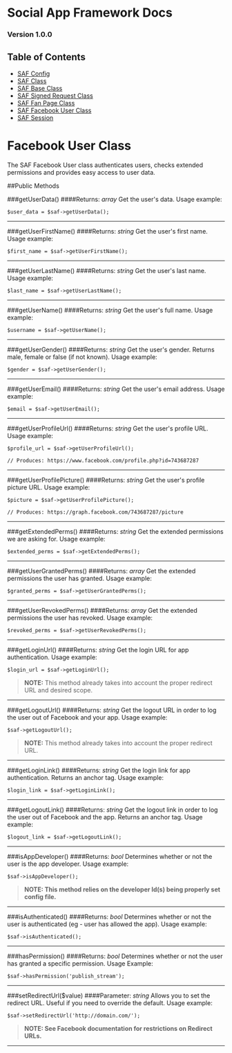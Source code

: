 # Social App Framework Docs
### Version 1.0.0

## Table of Contents

* [SAF Config](saf_config.md)
* [SAF Class](saf.md)
* [SAF Base Class](saf_base.md)
* [SAF Signed Request Class](saf_signed_request.md)
* [SAF Fan Page Class](saf_fan_page.md)
* [SAF Facebook User Class](saf_facebook_user.md)
* [SAF Session](saf_session.md)

# Facebook User Class
The SAF Facebook User class authenticates users, checks extended permissions and
provides easy access to user data.

##Public Methods

###getUserData()
####Returns: _array_
Get the user's data. Usage example:

    $user_data = $saf->getUserData();

***

###getUserFirstName()
####Returns: _string_
Get the user's first name. Usage example:

    $first_name = $saf->getUserFirstName();

***

###getUserLastName()
####Returns: _string_
Get the user's last name. Usage example:

    $last_name = $saf->getUserLastName();

***

###getUserName()
####Returns: _string_
Get the user's full name. Usage example:

    $username = $saf->getUserName();

***

###getUserGender()
####Returns: _string_
Get the user's gender. Returns male, female or false (if not known). Usage example:

    $gender = $saf->getUserGender();

***

###getUserEmail()
####Returns: _string_
Get the user's email address. Usage example:

    $email = $saf->getUserEmail();

***

###getUserProfileUrl()
####Returns: _string_
Get the user's profile URL. Usage example:

    $profile_url = $saf->getUserProfileUrl();

    // Produces: https://www.facebook.com/profile.php?id=743687287

***

###getUserProfilePicture()
####Returns: _string_
Get the user's profile picture URL. Usage example:

    $picture = $saf->getUserProfilePicture();

    // Produces: https://graph.facebook.com/743687287/picture

***

###getExtendedPerms()
####Returns: _string_
Get the extended permissions we are asking for. Usage example:

    $extended_perms = $saf->getExtendedPerms();

***

###getUserGrantedPerms()
####Returns: _array_
Get the extended permissions the user has granted. Usage example:

    $granted_perms = $saf->getUserGrantedPerms();

***

###getUserRevokedPerms()
####Returns: _array_
Get the extended permissions the user has revoked. Usage example:

    $revoked_perms = $saf->getUserRevokedPerms();

***

###getLoginUrl()
####Returns: _string_
Get the login URL for app authentication. Usage example:

    $login_url = $saf->getLoginUrl();

>**NOTE:** This method already takes into account the proper redirect URL and
desired scope.

***

###getLogoutUrl()
####Returns: _string_
Get the logout URL in order to log the user out of Facebook and your app.
Usage example:

    $saf->getLogoutUrl();

>**NOTE:** This method already takes into account the proper redirect URL.

***

###getLoginLink()
####Returns: _string_
Get the login link for app authentication. Returns an anchor tag. Usage example:

    $login_link = $saf->getLoginLink();

***

###getLogoutLink()
####Returns: _string_
Get the logout link in order to log the user out of Facebook and the app. Returns
an anchor tag. Usage example:

    $logout_link = $saf->getLogoutLink();

***

###isAppDeveloper()
####Returns: _bool_
Determines whether or not the user is the app developer. Usage example:

    $saf->isAppDeveloper();

>**NOTE: This method relies on the developer Id(s) being properly set config file.**

***

###isAuthenticated()
####Returns: _bool_
Determines whether or not the user is authenticated (eg - user has allowed the app).
Usage example:

    $saf->isAuthenticated();

***

###hasPermission()
####Returns: _bool_
Determines whether or not the user has granted a specific permission.
Usage Example:

    $saf->hasPermission('publish_stream');

***

###setRedirectUrl($value)
####Parameter: _string_
Allows you to set the redirect URL. Useful if you need to override the default.
Usage example:

    $saf->setRedirectUrl('http://domain.com/');

>**NOTE: See Facebook documentation for restrictions on Redirect URLs.**

***

